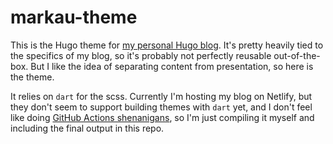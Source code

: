 # markau-theme

This is the Hugo theme for [my personal Hugo blog](https://markau.dev). It's
pretty heavily tied to the specifics of my blog, so it's probably not perfectly
reusable out-of-the-box. But I like the idea of separating content from
presentation, so here is the theme.

It relies on `dart` for the scss. Currently I'm hosting my blog on Netlify, but
they don't seem to support building themes with `dart` yet, and I don't feel
like doing [GitHub Actions shenanigans](https://www.brycewray.com/posts/2022/05/using-dart-sass-hugo-github-actions-edition/),
so I'm just compiling it myself and including the final output in this repo.
